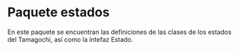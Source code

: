 # Paquete estados
En este paquete se encuentran las definiciones de las clases de los estados del Tamagochi, así como la intefaz Estado.
